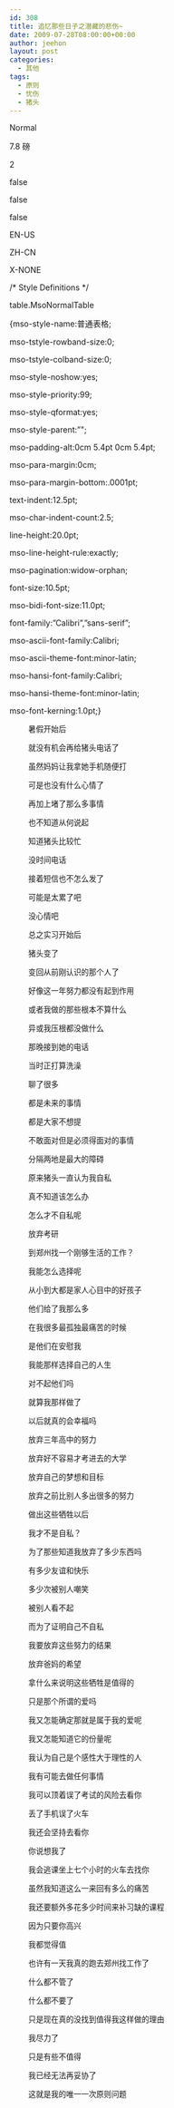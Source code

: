 ```yaml
---
id: 308
title: 追忆那些日子之潜藏的悲伤~
date: 2009-07-28T08:00:00+00:00
author: jeehon
layout: post
categories:
  - 其他
tags:
  - 原则
  - 忧伤
  - 猪头
---
```

<!--[if gte mso 9]>-->

Normal
    


7.8 磅
    

    
2

false
    
false
    
false

EN-US
    
ZH-CN
    
X-NONE

<!--[if gte mso 9]>-->

<!--[if gte mso 10]>-->

/\* Style Definitions \*/
   
table.MsoNormalTable
	  
{mso-style-name:普通表格;
	  
mso-tstyle-rowband-size:0;
	  
mso-tstyle-colband-size:0;
	  
mso-style-noshow:yes;
	  
mso-style-priority:99;
	  
mso-style-qformat:yes;
	  
mso-style-parent:&#8221;";
	  
mso-padding-alt:0cm 5.4pt 0cm 5.4pt;
	  
mso-para-margin:0cm;
	  
mso-para-margin-bottom:.0001pt;
	  
text-indent:12.5pt;
	  
mso-char-indent-count:2.5;
	  
line-height:20.0pt;
	  
mso-line-height-rule:exactly;
	  
mso-pagination:widow-orphan;
	  
font-size:10.5pt;
	  
mso-bidi-font-size:11.0pt;
	  
font-family:&#8221;Calibri&#8221;,&#8221;sans-serif&#8221;;
	  
mso-ascii-font-family:Calibri;
	  
mso-ascii-theme-font:minor-latin;
	  
mso-hansi-font-family:Calibri;
	  
mso-hansi-theme-font:minor-latin;
	  
mso-font-kerning:1.0pt;}

<p class="MsoNormal" style="text-indent: 25pt">
  <span style="font-size: 10pt;font-family: 宋体">暑假开始后</span><span style="font-size: 10pt" lang="EN-US"></span>
</p>

<p class="MsoNormal" style="text-indent: 25pt">
  <span style="font-size: 10pt;font-family: 宋体">就没有机会再给猪头电话了</span><span style="font-size: 10pt" lang="EN-US"></span>
</p>

<p class="MsoNormal" style="text-indent: 25pt">
  <span style="font-size: 10pt;font-family: 宋体">虽然妈妈让我拿她手机随便打</span><span style="font-size: 10pt" lang="EN-US"></span>
</p>

<p class="MsoNormal" style="text-indent: 25pt">
  <span style="font-size: 10pt;font-family: 宋体">可是也没有什么心情了</span><span style="font-size: 10pt" lang="EN-US"></span>
</p>

<p class="MsoNormal" style="text-indent: 25pt">
  <span style="font-size: 10pt;font-family: 宋体">再加上堵了那么多事情</span><span style="font-size: 10pt" lang="EN-US"></span>
</p>

<p class="MsoNormal" style="text-indent: 25pt">
  <span style="font-size: 10pt;font-family: 宋体">也不知道从何说起</span><span style="font-size: 10pt" lang="EN-US"></span>
</p>

<p class="MsoNormal" style="text-indent: 25pt">
  <span style="font-size: 10pt;font-family: 宋体">知道猪头比较忙</span><span style="font-size: 10pt" lang="EN-US"></span>
</p>

<p class="MsoNormal" style="text-indent: 25pt">
  <span style="font-size: 10pt;font-family: 宋体">没时间电话</span><span style="font-size: 10pt" lang="EN-US"></span>
</p>

<p class="MsoNormal" style="text-indent: 25pt">
  <span style="font-size: 10pt;font-family: 宋体">接着短信也不怎么发了</span><span style="font-size: 10pt" lang="EN-US"></span>
</p>

<p class="MsoNormal" style="text-indent: 25pt">
  <span style="font-size: 10pt;font-family: 宋体">可能是太累了吧</span><span style="font-size: 10pt" lang="EN-US"></span>
</p>

<p class="MsoNormal" style="text-indent: 25pt">
  <span style="font-size: 10pt;font-family: 宋体">没心情吧</span><span style="font-size: 10pt" lang="EN-US"></span>
</p>

<p class="MsoNormal" style="text-indent: 25pt">
  <span style="font-size: 10pt;font-family: 宋体">总之实习开始后</span><span style="font-size: 10pt" lang="EN-US"></span>
</p>

<p class="MsoNormal" style="text-indent: 25pt">
  <span style="font-size: 10pt;font-family: 宋体">猪头变了</span><span style="font-size: 10pt" lang="EN-US"></span>
</p>

<p class="MsoNormal" style="text-indent: 25pt">
  <span style="font-size: 10pt;font-family: 宋体">变回从前刚认识的那个人了</span><span style="font-size: 10pt" lang="EN-US"></span>
</p>

<p class="MsoNormal" style="text-indent: 25pt">
  <span style="font-size: 10pt;font-family: 宋体">好像这一年努力都没有起到作用</span><span style="font-size: 10pt" lang="EN-US"></span>
</p>

<p class="MsoNormal" style="text-indent: 25pt">
  <span style="font-size: 10pt;font-family: 宋体">或者我做的那些根本不算什么</span><span style="font-size: 10pt" lang="EN-US"></span>
</p>

<p class="MsoNormal" style="text-indent: 25pt">
  <span style="font-size: 10pt;font-family: 宋体">异或我压根都没做什么</span><span style="font-size: 10pt" lang="EN-US"></span>
</p>

<p class="MsoNormal" style="text-indent: 25pt">
  <span style="font-size: 10pt;font-family: 宋体">那晚接到她的电话</span><span style="font-size: 10pt" lang="EN-US"></span>
</p>

<p class="MsoNormal" style="text-indent: 25pt">
  <span style="font-size: 10pt;font-family: 宋体">当时正打算洗澡</span><span style="font-size: 10pt" lang="EN-US"></span>
</p>

<p class="MsoNormal" style="text-indent: 25pt">
  <span style="font-size: 10pt;font-family: 宋体">聊了很多</span><span style="font-size: 10pt" lang="EN-US"></span>
</p>

<p class="MsoNormal" style="text-indent: 25pt">
  <span style="font-size: 10pt;font-family: 宋体">都是未来的事情</span><span style="font-size: 10pt" lang="EN-US"></span>
</p>

<p class="MsoNormal" style="text-indent: 25pt">
  <span style="font-size: 10pt;font-family: 宋体">都是大家不想提</span><span style="font-size: 10pt" lang="EN-US"></span>
</p>

<p class="MsoNormal" style="text-indent: 25pt">
  <span style="font-size: 10pt;font-family: 宋体">不敢面对但是必须得面对的事情</span><span style="font-size: 10pt" lang="EN-US"></span>
</p>

<p class="MsoNormal" style="text-indent: 25pt">
  <span style="font-size: 10pt;font-family: 宋体">分隔两地是最大的障碍</span><span style="font-size: 10pt" lang="EN-US"></span>
</p>

<p class="MsoNormal" style="text-indent: 25pt">
  <span style="font-size: 10pt;font-family: 宋体">原来猪头一直认为我自私</span><span style="font-size: 10pt" lang="EN-US"></span>
</p>

<p class="MsoNormal" style="text-indent: 25pt">
  <span style="font-size: 10pt;font-family: 宋体">真不知道该怎么办</span><span style="font-size: 10pt" lang="EN-US"></span>
</p>

<p class="MsoNormal" style="text-indent: 25pt">
  <span style="font-size: 10pt;font-family: 宋体">怎么才不自私呢</span><span style="font-size: 10pt" lang="EN-US"></span>
</p>

<p class="MsoNormal" style="text-indent: 25pt">
  <span style="font-size: 10pt;font-family: 宋体">放弃考研</span><span style="font-size: 10pt" lang="EN-US"></span>
</p>

<p class="MsoNormal" style="text-indent: 25pt">
  <span style="font-size: 10pt;font-family: 宋体">到郑州找一个刚够生活的工作？</span><span style="font-size: 10pt" lang="EN-US"></span>
</p>

<p class="MsoNormal" style="text-indent: 25pt">
  <span style="font-size: 10pt;font-family: 宋体">我能怎么选择呢</span><span style="font-size: 10pt" lang="EN-US"></span>
</p>

<p class="MsoNormal" style="text-indent: 25pt">
  <span style="font-size: 10pt;font-family: 宋体">从小到大都是家人心目中的好孩子</span><span style="font-size: 10pt" lang="EN-US"></span>
</p>

<p class="MsoNormal" style="text-indent: 25pt">
  <span style="font-size: 10pt;font-family: 宋体">他们给了我那么多</span><span style="font-size: 10pt" lang="EN-US"></span>
</p>

<p class="MsoNormal" style="text-indent: 25pt">
  <span style="font-size: 10pt;font-family: 宋体">在我很多最孤独最痛苦的时候</span><span style="font-size: 10pt" lang="EN-US"></span>
</p>

<p class="MsoNormal" style="text-indent: 25pt">
  <span style="font-size: 10pt;font-family: 宋体">是他们在安慰我</span><span style="font-size: 10pt" lang="EN-US"></span>
</p>

<p class="MsoNormal" style="text-indent: 25pt">
  <span style="font-size: 10pt;font-family: 宋体">我能那样选择自己的人生</span><span style="font-size: 10pt" lang="EN-US"></span>
</p>

<p class="MsoNormal" style="text-indent: 25pt">
  <span style="font-size: 10pt;font-family: 宋体">对不起他们吗</span><span style="font-size: 10pt" lang="EN-US"></span>
</p>

<p class="MsoNormal" style="text-indent: 25pt">
  <span style="font-size: 10pt;font-family: 宋体">就算我那样做了</span><span style="font-size: 10pt" lang="EN-US"></span>
</p>

<p class="MsoNormal" style="text-indent: 25pt">
  <span style="font-size: 10pt;font-family: 宋体">以后就真的会幸福吗</span><span style="font-size: 10pt" lang="EN-US"></span>
</p>

<p class="MsoNormal" style="text-indent: 25pt">
  <span style="font-size: 10pt;font-family: 宋体">放弃三年高中的努力</span><span style="font-size: 10pt" lang="EN-US"></span>
</p>

<p class="MsoNormal" style="text-indent: 25pt">
  <span style="font-size: 10pt;font-family: 宋体">放弃好不容易才考进去的大学</span><span style="font-size: 10pt" lang="EN-US"></span>
</p>

<p class="MsoNormal" style="text-indent: 25pt">
  <span style="font-size: 10pt;font-family: 宋体">放弃自己的梦想和目标</span><span style="font-size: 10pt" lang="EN-US"></span>
</p>

<p class="MsoNormal" style="text-indent: 25pt">
  <span style="font-size: 10pt;font-family: 宋体">放弃之前比别人多出很多的努力</span><span style="font-size: 10pt" lang="EN-US"></span>
</p>

<p class="MsoNormal" style="text-indent: 25pt">
  <span style="font-size: 10pt;font-family: 宋体">做出这些牺牲以后</span><span style="font-size: 10pt" lang="EN-US"></span>
</p>

<p class="MsoNormal" style="text-indent: 25pt">
  <span style="font-size: 10pt;font-family: 宋体">我才不是自私？</span><span style="font-size: 10pt" lang="EN-US"></span>
</p>

<p class="MsoNormal" style="text-indent: 25pt">
  <span style="font-size: 10pt;font-family: 宋体">为了那些知道我放弃了多少东西吗</span><span style="font-size: 10pt" lang="EN-US"></span>
</p>

<p class="MsoNormal" style="text-indent: 25pt">
  <span style="font-size: 10pt;font-family: 宋体">有多少友谊和快乐</span><span style="font-size: 10pt" lang="EN-US"></span>
</p>

<p class="MsoNormal" style="text-indent: 25pt">
  <span style="font-size: 10pt;font-family: 宋体">多少次被别人嘲笑</span><span style="font-size: 10pt" lang="EN-US"></span>
</p>

<p class="MsoNormal" style="text-indent: 25pt">
  <span style="font-size: 10pt;font-family: 宋体">被别人看不起</span><span style="font-size: 10pt" lang="EN-US"></span>
</p>

<p class="MsoNormal" style="text-indent: 25pt">
  <span style="font-size: 10pt;font-family: 宋体">而为了证明自己不自私</span><span style="font-size: 10pt" lang="EN-US"></span>
</p>

<p class="MsoNormal" style="text-indent: 25pt">
  <span style="font-size: 10pt;font-family: 宋体">我要放弃这些努力的结果</span><span style="font-size: 10pt" lang="EN-US"></span>
</p>

<p class="MsoNormal" style="text-indent: 25pt">
  <span style="font-size: 10pt;font-family: 宋体">放弃爸妈的希望</span><span style="font-size: 10pt" lang="EN-US"></span>
</p>

<p class="MsoNormal" style="text-indent: 25pt">
  <span style="font-size: 10pt;font-family: 宋体">拿什么来说明这些牺牲是值得的</span><span style="font-size: 10pt" lang="EN-US"></span>
</p>

<p class="MsoNormal" style="text-indent: 25pt">
  <span style="font-size: 10pt;font-family: 宋体">只是那个所谓的爱吗</span><span style="font-size: 10pt" lang="EN-US"></span>
</p>

<p class="MsoNormal" style="text-indent: 25pt">
  <span style="font-size: 10pt;font-family: 宋体">我又怎能确定那就是属于我的爱呢</span><span style="font-size: 10pt" lang="EN-US"></span>
</p>

<p class="MsoNormal" style="text-indent: 25pt">
  <span style="font-size: 10pt;font-family: 宋体">我又怎能知道它的份量呢</span><span style="font-size: 10pt" lang="EN-US"></span>
</p>

<p class="MsoNormal" style="text-indent: 25pt">
  <span style="font-size: 10pt;font-family: 宋体">我认为自己是个感性大于理性的人</span><span style="font-size: 10pt" lang="EN-US"></span>
</p>

<p class="MsoNormal" style="text-indent: 25pt">
  <span style="font-size: 10pt;font-family: 宋体">我有可能去做任何事情</span><span style="font-size: 10pt" lang="EN-US"></span>
</p>

<p class="MsoNormal" style="text-indent: 25pt">
  <span style="font-size: 10pt;font-family: 宋体">我可以顶着误了考试的风险去看你</span><span style="font-size: 10pt" lang="EN-US"></span>
</p>

<p class="MsoNormal" style="text-indent: 25pt">
  <span style="font-size: 10pt;font-family: 宋体">丢了手机误了火车</span><span style="font-size: 10pt" lang="EN-US"></span>
</p>

<p class="MsoNormal" style="text-indent: 25pt">
  <span style="font-size: 10pt;font-family: 宋体">我还会坚持去看你</span><span style="font-size: 10pt" lang="EN-US"></span>
</p>

<p class="MsoNormal" style="text-indent: 25pt">
  <span style="font-size: 10pt;font-family: 宋体">你说想我了</span><span style="font-size: 10pt" lang="EN-US"></span>
</p>

<p class="MsoNormal" style="text-indent: 25pt">
  <span style="font-size: 10pt;font-family: 宋体">我会逃课坐上七个小时的火车去找你</span><span style="font-size: 10pt" lang="EN-US"></span>
</p>

<p class="MsoNormal" style="text-indent: 25pt">
  <span style="font-size: 10pt;font-family: 宋体">虽然我知道这么一来回有多么的痛苦</span><span style="font-size: 10pt" lang="EN-US"></span>
</p>

<p class="MsoNormal" style="text-indent: 25pt">
  <span style="font-size: 10pt;font-family: 宋体">我还要额外多花多少时间来补习缺的课程</span><span style="font-size: 10pt" lang="EN-US"></span>
</p>

<p class="MsoNormal" style="text-indent: 25pt">
  <span style="font-size: 10pt;font-family: 宋体">因为只要你高兴</span><span style="font-size: 10pt" lang="EN-US"></span>
</p>

<p class="MsoNormal" style="text-indent: 25pt">
  <span style="font-size: 10pt;font-family: 宋体">我都觉得值</span><span style="font-size: 10pt" lang="EN-US"></span>
</p>

<p class="MsoNormal" style="text-indent: 25pt">
  <span style="font-size: 10pt;font-family: 宋体">也许有一天我真的跑去郑州找工作了</span><span style="font-size: 10pt" lang="EN-US"></span>
</p>

<p class="MsoNormal" style="text-indent: 25pt">
  <span style="font-size: 10pt;font-family: 宋体">什么都不管了</span><span style="font-size: 10pt" lang="EN-US"></span>
</p>

<p class="MsoNormal" style="text-indent: 25pt">
  <span style="font-size: 10pt;font-family: 宋体">什么都不要了</span><span style="font-size: 10pt" lang="EN-US"></span>
</p>

<p class="MsoNormal" style="text-indent: 25pt">
  <span style="font-size: 10pt;font-family: 宋体">只是现在真的没找到值得我这样做的理由</span><span style="font-size: 10pt" lang="EN-US"></span>
</p>

<p class="MsoNormal" style="text-indent: 25pt">
  <span style="font-size: 10pt;font-family: 宋体">我尽力了</span><span style="font-size: 10pt" lang="EN-US"></span>
</p>

<p class="MsoNormal" style="text-indent: 25pt">
  <span style="font-size: 10pt;font-family: 宋体">只是有些不值得</span><span style="font-size: 10pt" lang="EN-US"></span>
</p>

<p class="MsoNormal" style="text-indent: 25pt">
  <span style="font-size: 10pt;font-family: 宋体">我已经无法再妥协了</span><span style="font-size: 10pt" lang="EN-US"></span>
</p>

<p class="MsoNormal" style="text-indent: 25pt">
  <span style="font-size: 10pt;font-family: 宋体">这就是我的唯一一次原则问题</span><span style="font-size: 10pt" lang="EN-US"></span>
</p>